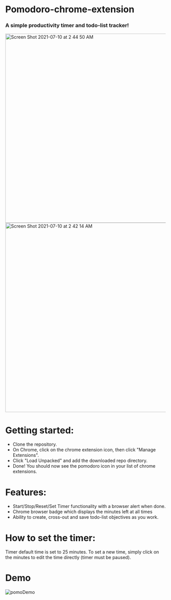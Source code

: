 # Pomodoro-chrome-extension
### A simple productivity timer and todo-list tracker!

<img width="592" alt="Screen Shot 2021-07-10 at 2 44 50 AM" src="https://user-images.githubusercontent.com/47509883/125154640-edd47f80-e128-11eb-82de-e0f1e429d7bf.png">

<img width="593" alt="Screen Shot 2021-07-10 at 2 42 14 AM" src="https://user-images.githubusercontent.com/47509883/125154655-05ac0380-e129-11eb-87c1-91f73b83f863.png">

# Getting started: 
-  Clone the repository.
- On Chrome, click on the chrome extension icon, then click "Manage Extensions".
- Click "Load Unpacked" and add the downloaded repo directory.
- Done! You should now see the pomodoro icon in your list of chrome extensions.

# Features:
- Start/Stop/Reset/Set Timer functionality with a browser alert when done.
- Chrome browser badge which displays the minutes left at all times
- Ability to create, cross-out and save todo-list objectives as you work.

# How to set the timer:
Timer default time is set to 25 minutes. To set a new time, simply click on the minutes to edit the time directly (timer must be paused).

# Demo

![pomoDemo](https://user-images.githubusercontent.com/47509883/125154969-d7c7be80-e12a-11eb-8b9b-eaea71a3b9f3.gif)

